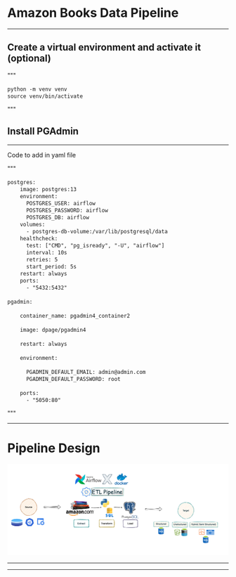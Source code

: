 # Amazon Books Data Pipeline

---

## Create a virtual environment and activate it (optional)

"""

    python -m venv venv
    source venv/bin/activate

"""

## Install PGAdmin

---

Code to add in yaml file

"""

    postgres:
        image: postgres:13
        environment:
          POSTGRES_USER: airflow
          POSTGRES_PASSWORD: airflow
          POSTGRES_DB: airflow
        volumes:
          - postgres-db-volume:/var/lib/postgresql/data
        healthcheck:
          test: ["CMD", "pg_isready", "-U", "airflow"]
          interval: 10s
          retries: 5
          start_period: 5s
        restart: always
        ports:
          - "5432:5432"

    pgadmin:

        container_name: pgadmin4_container2

        image: dpage/pgadmin4

        restart: always

        environment:

          PGADMIN_DEFAULT_EMAIL: admin@admin.com
          PGADMIN_DEFAULT_PASSWORD: root

        ports:
          - "5050:80"

"""

---

# Pipeline Design

![alt text](images/pipeline_design.png)

---

---
